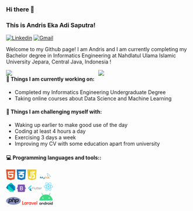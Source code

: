 ### Hi there 👋 
### This is Andris Eka Adi Saputra!
[![Linkedin](https://img.shields.io/badge/-LinkedIn-blue?style=flat&logo=Linkedin&logoColor=white)](https://drive.google.com/file/d/1VkXBiQzS19BGxaFClnK5acvB-ho0q9an/view?usp=sharing)
[![Gmail](https://img.shields.io/badge/-Gmail-c14438?style=flat&logo=Gmail&logoColor=white)](mailto:kuliah0405@gmail.com)

Welcome to my Github page! I am Andris and I am currently completing my Bachelor degree in Informatics Engineering at Nahdlatul Ulama Islamic University Jepara, Central Java, Indonesia !

<img align="right" width="50%" height="auto" src="https://github-readme-stats-eight-theta.vercel.app/api?username=andriseka&show_icons=true&theme=buefy&include_all_commits=true&count_private=true"/>
<img align="right" width="50%" height="auto" src="https://github-readme-stats-eight-theta.vercel.app/api/top-langs/?username=andriseka&layout=compact&langs_count=8&theme=buefy"/>



#### 🌱 Things I am currently working on: 
- Completed my Informatics Engineering Undergraduate Degree
- Taking online courses about Data Science and Machine Learning 

#### :muscle: Things I am challenging myself with:
- Waking up earlier to make good use of the day
- Coding at least 4 hours a day
- Exercising 3 days a week
- Improving my CV with some education apart from university

#### :computer: Programming languages and tools:: 
<p>
<code><img width="5%" src="https://github.com/andriseka/assets/blob/main/html-1.svg"></code>
<code><img width="5%" src="https://github.com/andriseka/assets/blob/main/css-3.svg"></code>
<code><img width="5%" src="https://github.com/andriseka/assets/blob/main/javascript-1.svg"></code>
<code><img width="8%" src="https://github.com/andriseka/assets/blob/main/mysql.svg"></code>
<br />
 <code><img width="5%" src="https://github.com/andriseka/assets/blob/main/dart.svg"></code>
<code><img width="5%" src="https://github.com/andriseka/assets/blob/main/bootstrap-5-1.svg"></code>
<code><img width="8%" src="https://github.com/andriseka/assets/blob/main/flutterio-ar21.svg"></code>
<code><img width="5%" src="https://github.com/andriseka/assets/blob/main/react-2.svg"></code>
<br />
<code><img width="8%" src="https://github.com/andriseka/assets/blob/main/php-1.svg"></code>
<code><img width="8%" src="https://github.com/andriseka/assets/blob/main/laravel-wordmark-1.svg"></code>
<code><img width="8%" src="https://github.com/andriseka/assets/blob/main/android-logomark.svg"></code>

</p>
